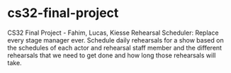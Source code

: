 # cs32-final-project
CS32 Final Project - Fahim, Lucas, Kiesse
Rehearsal Scheduler: Replace every stage manager ever. Schedule daily rehearsals for a show based on the schedules of each actor and rehearsal staff member and the different rehearsals that we need to get done and how long those rehearsals will take.
